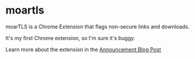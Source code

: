 # moartls
moarTLS is a Chrome Extension that flags non-secure links and downloads. 

It's my first Chrome extension, so I'm sure it's buggy.

Learn more about the extension in the [Announcement Blog Post](https://textplain.wordpress.com/2016/03/17/seek-and-destroy-non-secure-references-using-the-moartls-analyzer/)

